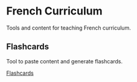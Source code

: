 # French Curriculum

Tools and content for teaching French curriculum.

## Flashcards

Tool to paste content and generate flashcards.

[Flashcards](/flashcards)
